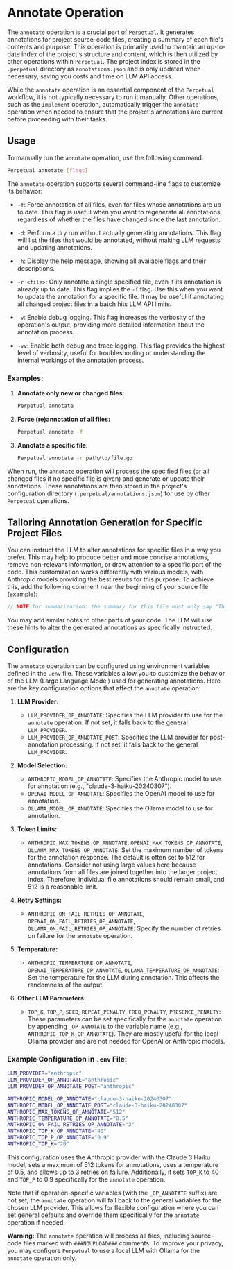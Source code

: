 # Annotate Operation

The `annotate` operation is a crucial part of `Perpetual`. It generates annotations for project source-code files, creating a summary of each file's contents and purpose. This operation is primarily used to maintain an up-to-date index of the project's structure and content, which is then utilized by other operations within `Perpetual`. The project index is stored in the `.perpetual` directory as `annotations.json` and is only updated when necessary, saving you costs and time on LLM API access.

While the `annotate` operation is an essential component of the `Perpetual` workflow, it is not typically necessary to run it manually. Other operations, such as the `implement` operation, automatically trigger the `annotate` operation when needed to ensure that the project's annotations are current before proceeding with their tasks.

## Usage

To manually run the `annotate` operation, use the following command:

```sh
Perpetual annotate [flags]
```

The `annotate` operation supports several command-line flags to customize its behavior:

- `-f`: Force annotation of all files, even for files whose annotations are up to date. This flag is useful when you want to regenerate all annotations, regardless of whether the files have changed since the last annotation.

- `-d`: Perform a dry run without actually generating annotations. This flag will list the files that would be annotated, without making LLM requests and updating annotations.

- `-h`: Display the help message, showing all available flags and their descriptions.

- `-r <file>`: Only annotate a single specified file, even if its annotation is already up to date. This flag implies the `-f` flag. Use this when you want to update the annotation for a specific file. It may be useful if annotating all changed project files in a batch hits LLM API limits.

- `-v`: Enable debug logging. This flag increases the verbosity of the operation's output, providing more detailed information about the annotation process.

- `-vv`: Enable both debug and trace logging. This flag provides the highest level of verbosity, useful for troubleshooting or understanding the internal workings of the annotation process.

### Examples:

1. **Annotate only new or changed files:**

   ```sh
   Perpetual annotate
   ```

2. **Force (re)annotation of all files:**

   ```sh
   Perpetual annotate -f
   ```

3. **Annotate a specific file:**

   ```sh
   Perpetual annotate -r path/to/file.go
   ```

When run, the `annotate` operation will process the specified files (or all changed files if no specific file is given) and generate or update their annotations. These annotations are then stored in the project's configuration directory (`.perpetual/annotations.json`) for use by other `Perpetual` operations.

## Tailoring Annotation Generation for Specific Project Files

You can instruct the LLM to alter annotations for specific files in a way you prefer. This may help to produce better and more concise annotations, remove non-relevant information, or draw attention to a specific part of the code. This customization works differently with various models, with Anthropic models providing the best results for this purpose. To achieve this, add the following comment near the beginning of your source file (example):

```go
// NOTE for summarization: the summary for this file must only say "This file contains `GoPrompts` struct that implement `Prompts` interface. Consider not to use methods from this file directly.", nothing else.
```

You may add similar notes to other parts of your code. The LLM will use these hints to alter the generated annotations as specifically instructed.

## Configuration

The `annotate` operation can be configured using environment variables defined in the `.env` file. These variables allow you to customize the behavior of the LLM (Large Language Model) used for generating annotations. Here are the key configuration options that affect the `annotate` operation:

1. **LLM Provider:**
   - `LLM_PROVIDER_OP_ANNOTATE`: Specifies the LLM provider to use for the `annotate` operation. If not set, it falls back to the general `LLM_PROVIDER`.
   - `LLM_PROVIDER_OP_ANNOTATE_POST`: Specifies the LLM provider for post-annotation processing. If not set, it falls back to the general `LLM_PROVIDER`.

2. **Model Selection:**
   - `ANTHROPIC_MODEL_OP_ANNOTATE`: Specifies the Anthropic model to use for annotation (e.g., "claude-3-haiku-20240307").
   - `OPENAI_MODEL_OP_ANNOTATE`: Specifies the OpenAI model to use for annotation.
   - `OLLAMA_MODEL_OP_ANNOTATE`: Specifies the Ollama model to use for annotation.

3. **Token Limits:**
   - `ANTHROPIC_MAX_TOKENS_OP_ANNOTATE`, `OPENAI_MAX_TOKENS_OP_ANNOTATE`, `OLLAMA_MAX_TOKENS_OP_ANNOTATE`: Set the maximum number of tokens for the annotation response. The default is often set to 512 for annotations. Consider not using large values here because annotations from all files are joined together into the larger project index. Therefore, individual file annotations should remain small, and 512 is a reasonable limit.

4. **Retry Settings:**
   - `ANTHROPIC_ON_FAIL_RETRIES_OP_ANNOTATE`, `OPENAI_ON_FAIL_RETRIES_OP_ANNOTATE`, `OLLAMA_ON_FAIL_RETRIES_OP_ANNOTATE`: Specify the number of retries on failure for the `annotate` operation.

5. **Temperature:**
   - `ANTHROPIC_TEMPERATURE_OP_ANNOTATE`, `OPENAI_TEMPERATURE_OP_ANNOTATE`, `OLLAMA_TEMPERATURE_OP_ANNOTATE`: Set the temperature for the LLM during annotation. This affects the randomness of the output.

6. **Other LLM Parameters:**
   - `TOP_K`, `TOP_P`, `SEED`, `REPEAT_PENALTY`, `FREQ_PENALTY`, `PRESENCE_PENALTY`: These parameters can be set specifically for the `annotate` operation by appending `_OP_ANNOTATE` to the variable name (e.g., `ANTHROPIC_TOP_K_OP_ANNOTATE`). They are mostly useful for the local Ollama provider and are not needed for OpenAI or Anthropic models.

### Example Configuration in `.env` File:

```sh
LLM_PROVIDER="anthropic"
LLM_PROVIDER_OP_ANNOTATE="anthropic"
LLM_PROVIDER_OP_ANNOTATE_POST="anthropic"

ANTHROPIC_MODEL_OP_ANNOTATE="claude-3-haiku-20240307"
ANTHROPIC_MODEL_OP_ANNOTATE_POST="claude-3-haiku-20240307"
ANTHROPIC_MAX_TOKENS_OP_ANNOTATE="512"
ANTHROPIC_TEMPERATURE_OP_ANNOTATE="0.5"
ANTHROPIC_ON_FAIL_RETRIES_OP_ANNOTATE="3"
ANTHROPIC_TOP_K_OP_ANNOTATE="40"
ANTHROPIC_TOP_P_OP_ANNOTATE="0.9"
ANTHROPIC_TOP_K="20"
```

This configuration uses the Anthropic provider with the Claude 3 Haiku model, sets a maximum of 512 tokens for annotations, uses a temperature of 0.5, and allows up to 3 retries on failure. Additionally, it sets `TOP_K` to 40 and `TOP_P` to 0.9 specifically for the `annotate` operation.

Note that if operation-specific variables (with the `_OP_ANNOTATE` suffix) are not set, the `annotate` operation will fall back to the general variables for the chosen LLM provider. This allows for flexible configuration where you can set general defaults and override them specifically for the `annotate` operation if needed.

**Warning:** The `annotate` operation will process all files, including source-code files marked with `###NOUPLOAD###` comments. To improve your privacy, you may configure `Perpetual` to use a local LLM with Ollama for the `annotate` operation only.
